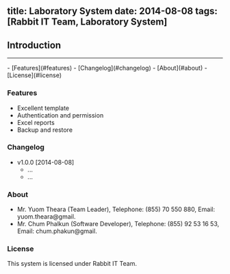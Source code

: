 title: Laboratory System
date: 2014-08-08
tags: [Rabbit IT Team, Laboratory System]
---
## Introduction
<hr>
- [Features](#features)
- [Changelog](#changelog)
- [About](#about)
- [License](#license)

<a name="features"></a>
### Features
- Excellent template
- Authentication and permission
- Excel reports
- Backup and restore

<a name="changelog"></a>
### Changelog
- v1.0.0 [2014-08-08]
    - ...
    - ...

<a name="about"></a>
### About
- Mr. Yuom Theara (Team Leader), Telephone: (855) 70 550 880, Email: yuom.theara@gmail.
- Mr. Chum Phalkun (Software Developer), Telephone: (855) 92 53 16 53, Email: chum.phakun@gmail.

<a name="license"></a>
### License
This system is licensed under Rabbit IT Team.